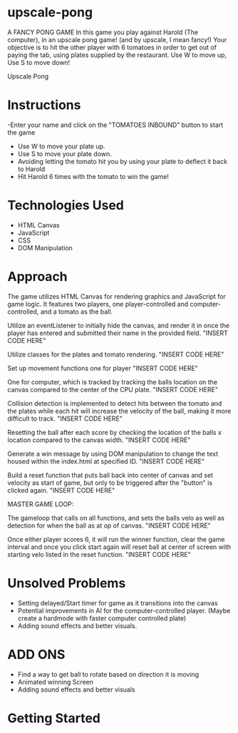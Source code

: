 # upscale-pong
A FANCY PONG GAME
In this game you play against Harold (The computer), in an upscale pong game! (and by upscale, I mean fancy!)
Your objective is to hit the other player with 6 tomatoes in order to get out of paying the tab, using plates supplied by the restaurant.
Use W to move up,
Use S to move down!

 Upscale Pong


# Instructions
-Enter your name and click on the "TOMATOES INBOUND" button to start the game
- Use W to move your plate up.
- Use S to move your plate down.
- Avoiding letting the tomato hit you by using your plate to deflect it back to Harold
- Hit Harold 6 times with the tomato to win the game!

# Technologies Used
- HTML Canvas
- JavaScript
- CSS
- DOM Manipulation

# Approach
The game utilizes HTML Canvas for rendering graphics and JavaScript for game logic. It features two players, one player-controlled and computer-controlled, and a tomato as the ball. 


Utilize an eventListener to initially hide the canvas, and render it in once the player has entered and submitted their name in the provided field. "INSERT CODE HERE"


Utilize classes for the plates and tomato rendering. "INSERT CODE HERE"

Set up movement functions one for player "INSERT CODE HERE"

One for computer, which is tracked by tracking the balls location on the canvas compared to the center of the CPU plate. "INSERT CODE HERE"


Collision detection is implemented to detect hits between the tomato and the plates while each hit will increase the velocity of the ball, making it more difficult to track. "INSERT CODE HERE"

Resetting the ball after each score by checking the location of the balls x location compared to the canvas width. "INSERT CODE HERE"

Generate a win message by using DOM manipulation to change the text housed within the index.html at specified ID. "INSERT CODE HERE"

Build a reset function that puts ball back into center of canvas and set velocity as start of game, but only to be triggered after the "button" is clicked again. "INSERT CODE HERE"

MASTER GAME LOOP:

The gameloop that calls on all functions, and sets the balls velo as well as detection for when the ball as at op of canvas. "INSERT CODE HERE"

Once either player scores 6, it will run the winner function, clear the game interval and once you click start again will reset ball at center of screen with starting velo listed in the reset function. "INSERT CODE HERE"

# Unsolved Problems
- Setting delayed/Start timer for game as it transitions into the canvas
- Potential improvements in AI for the computer-controlled player. (Maybe create a hardmode with faster computer controlled plate)
- Adding sound effects and better visuals.


# ADD ONS
- Find a way to get ball to rotate based on direction it is moving
- Animated winning Screen
- Adding sound effects and better visuals
# Getting Started


